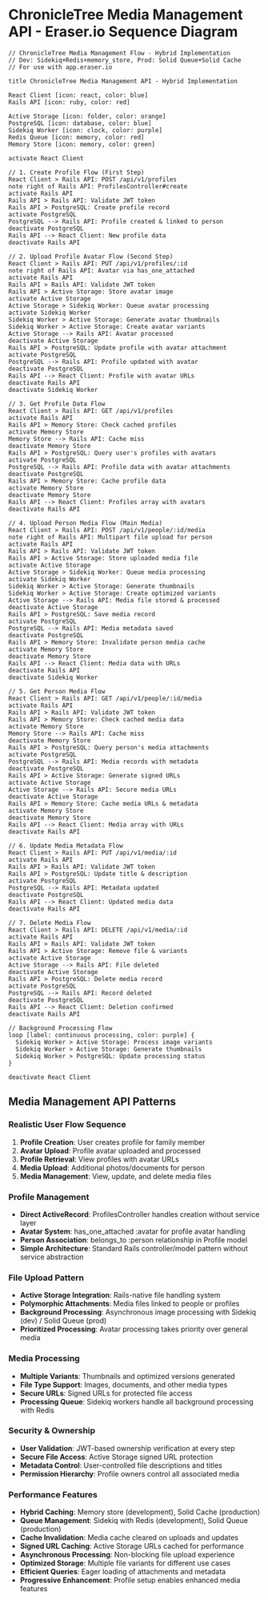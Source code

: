 # ChronicleTree Media Management API - Eraser.io Sequence Diagram

```
// ChronicleTree Media Management Flow - Hybrid Implementation
// Dev: Sidekiq+Redis+memory_store, Prod: Solid Queue+Solid Cache
// For use with app.eraser.io

title ChronicleTree Media Management API - Hybrid Implementation

React Client [icon: react, color: blue]
Rails API [icon: ruby, color: red]

Active Storage [icon: folder, color: orange]
PostgreSQL [icon: database, color: blue]
Sidekiq Worker [icon: clock, color: purple]
Redis Queue [icon: memory, color: red]
Memory Store [icon: memory, color: green]

activate React Client

// 1. Create Profile Flow (First Step)
React Client > Rails API: POST /api/v1/profiles
note right of Rails API: ProfilesController#create
activate Rails API
Rails API > Rails API: Validate JWT token
Rails API > PostgreSQL: Create profile record
activate PostgreSQL
PostgreSQL --> Rails API: Profile created & linked to person
deactivate PostgreSQL
Rails API --> React Client: New profile data
deactivate Rails API

// 2. Upload Profile Avatar Flow (Second Step)
React Client > Rails API: PUT /api/v1/profiles/:id
note right of Rails API: Avatar via has_one_attached
activate Rails API
Rails API > Rails API: Validate JWT token
Rails API > Active Storage: Store avatar image
activate Active Storage
Active Storage > Sidekiq Worker: Queue avatar processing
activate Sidekiq Worker
Sidekiq Worker > Active Storage: Generate avatar thumbnails
Sidekiq Worker > Active Storage: Create avatar variants
Active Storage --> Rails API: Avatar processed
deactivate Active Storage
Rails API > PostgreSQL: Update profile with avatar attachment
activate PostgreSQL
PostgreSQL --> Rails API: Profile updated with avatar
deactivate PostgreSQL
Rails API --> React Client: Profile with avatar URLs
deactivate Rails API
deactivate Sidekiq Worker

// 3. Get Profile Data Flow
React Client > Rails API: GET /api/v1/profiles
activate Rails API
Rails API > Memory Store: Check cached profiles
activate Memory Store
Memory Store --> Rails API: Cache miss
deactivate Memory Store
Rails API > PostgreSQL: Query user's profiles with avatars
activate PostgreSQL
PostgreSQL --> Rails API: Profile data with avatar attachments
deactivate PostgreSQL
Rails API > Memory Store: Cache profile data
activate Memory Store
deactivate Memory Store
Rails API --> React Client: Profiles array with avatars
deactivate Rails API

// 4. Upload Person Media Flow (Main Media)
React Client > Rails API: POST /api/v1/people/:id/media
note right of Rails API: Multipart file upload for person
activate Rails API
Rails API > Rails API: Validate JWT token
Rails API > Active Storage: Store uploaded media file
activate Active Storage
Active Storage > Sidekiq Worker: Queue media processing
activate Sidekiq Worker
Sidekiq Worker > Active Storage: Generate thumbnails
Sidekiq Worker > Active Storage: Create optimized variants
Active Storage --> Rails API: Media file stored & processed
deactivate Active Storage
Rails API > PostgreSQL: Save media record
activate PostgreSQL
PostgreSQL --> Rails API: Media metadata saved
deactivate PostgreSQL
Rails API > Memory Store: Invalidate person media cache
activate Memory Store
deactivate Memory Store
Rails API --> React Client: Media data with URLs
deactivate Rails API
deactivate Sidekiq Worker

// 5. Get Person Media Flow
React Client > Rails API: GET /api/v1/people/:id/media
activate Rails API
Rails API > Rails API: Validate JWT token
Rails API > Memory Store: Check cached media data
activate Memory Store
Memory Store --> Rails API: Cache miss
deactivate Memory Store
Rails API > PostgreSQL: Query person's media attachments
activate PostgreSQL
PostgreSQL --> Rails API: Media records with metadata
deactivate PostgreSQL
Rails API > Active Storage: Generate signed URLs
activate Active Storage
Active Storage --> Rails API: Secure media URLs
deactivate Active Storage
Rails API > Memory Store: Cache media URLs & metadata
activate Memory Store
deactivate Memory Store
Rails API --> React Client: Media array with URLs
deactivate Rails API

// 6. Update Media Metadata Flow
React Client > Rails API: PUT /api/v1/media/:id
activate Rails API
Rails API > Rails API: Validate JWT token
Rails API > PostgreSQL: Update title & description
activate PostgreSQL
PostgreSQL --> Rails API: Metadata updated
deactivate PostgreSQL
Rails API --> React Client: Updated media data
deactivate Rails API

// 7. Delete Media Flow
React Client > Rails API: DELETE /api/v1/media/:id
activate Rails API
Rails API > Rails API: Validate JWT token
Rails API > Active Storage: Remove file & variants
activate Active Storage
Active Storage --> Rails API: File deleted
deactivate Active Storage
Rails API > PostgreSQL: Delete media record
activate PostgreSQL
PostgreSQL --> Rails API: Record deleted
deactivate PostgreSQL
Rails API --> React Client: Deletion confirmed
deactivate Rails API

// Background Processing Flow
loop [label: continuous processing, color: purple] {
  Sidekiq Worker > Active Storage: Process image variants
  Sidekiq Worker > Active Storage: Generate thumbnails
  Sidekiq Worker > PostgreSQL: Update processing status
}

deactivate React Client
```

## Media Management API Patterns

### Realistic User Flow Sequence
1. **Profile Creation**: User creates profile for family member
2. **Avatar Upload**: Profile avatar uploaded and processed
3. **Profile Retrieval**: View profiles with avatar URLs
4. **Media Upload**: Additional photos/documents for person
5. **Media Management**: View, update, and delete media files

### Profile Management
- **Direct ActiveRecord**: ProfilesController handles creation without service layer
- **Avatar System**: has_one_attached :avatar for profile avatar handling
- **Person Association**: belongs_to :person relationship in Profile model
- **Simple Architecture**: Standard Rails controller/model pattern without service abstraction

### File Upload Pattern
- **Active Storage Integration**: Rails-native file handling system
- **Polymorphic Attachments**: Media files linked to people or profiles
- **Background Processing**: Asynchronous image processing with Sidekiq (dev) / Solid Queue (prod)
- **Prioritized Processing**: Avatar processing takes priority over general media

### Media Processing
- **Multiple Variants**: Thumbnails and optimized versions generated
- **File Type Support**: Images, documents, and other media types
- **Secure URLs**: Signed URLs for protected file access
- **Processing Queue**: Sidekiq workers handle all background processing with Redis

### Security & Ownership
- **User Validation**: JWT-based ownership verification at every step
- **Secure File Access**: Active Storage signed URL protection
- **Metadata Control**: User-controlled file descriptions and titles
- **Permission Hierarchy**: Profile owners control all associated media

### Performance Features
- **Hybrid Caching**: Memory store (development), Solid Cache (production)
- **Queue Management**: Sidekiq with Redis (development), Solid Queue (production)
- **Cache Invalidation**: Media cache cleared on uploads and updates
- **Signed URL Caching**: Active Storage URLs cached for performance
- **Asynchronous Processing**: Non-blocking file upload experience
- **Optimized Storage**: Multiple file variants for different use cases
- **Efficient Queries**: Eager loading of attachments and metadata
- **Progressive Enhancement**: Profile setup enables enhanced media features
